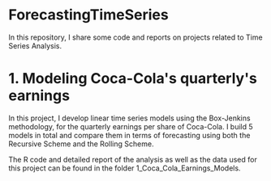 # ForecastingTimeSeries
In this repository, I share some code and reports on projects related to Time Series Analysis. 

# 1. Modeling Coca-Cola's quarterly's earnings
In this project, I develop linear time series models using the Box-Jenkins methodology, for the quarterly earnings per share of Coca-Cola. 
I build 5 models in total and compare them in terms of forecasting using both the Recursive Scheme and the Rolling Scheme. 

The R code and detailed report of the analysis as well as the data used for this project can be found in the folder 1_Coca_Cola_Earnings_Models. 
